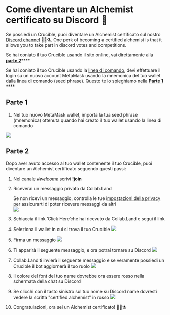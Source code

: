 # Come diventare un  Alchemist certificato su Discord 💬

Se possiedi un Crucible, puoi diventare un Alchemist certificato sul nostro [Discord channel](https://discord.com/invite/qWQQMMKjKe) 🧙‍♂️⚗️. One perk of becoming a certified alchemist is that it allows you to take part in discord votes and competitions.

Se hai coniato il tuo Crucible usando il sito online, vai direttamente alla  [**parte 2**](https://app.gitbook.com/@alchemist-docs/s/mist/~/drafts/-Ma-pveR2eOE4ZEzlPt_/v/italian/crucible/how-to-become-a-certified-alchemist-on-discord#part-2)\*\*\*\*

Se hai coniato il tuo Crucible usando la [linea di comando](https://github.com/alchemistcoin/alchemist), devi effettuare il login su un nuovo account   MetaMask usando la mnemonica del tuo wallet dalla linea di comando \(seed phrase\). Questo te lo spieghiamo nella [**Parte 1**](https://app.gitbook.com/@alchemist-docs/s/mist/~/drafts/-Ma-pveR2eOE4ZEzlPt_/v/italian/crucible/how-to-become-a-certified-alchemist-on-discord#part-1) ****

## **Parte 1**

1. Nel tuo nuovo MetaMask wallet, importa la tua seed phrase \(mnemonica\) ottenuta quando hai creato il tuo wallet usando la linea di comando

![](https://i.imgur.com/4RxfjZs.png)

## **Parte 2**

Dopo aver avuto accesso al tuo wallet contenente il tuo Crucible, puoi diventare un  Alchemist certificato seguendo questi passi: 

1. Nel canale [_\#welcome_](http://discord.alchemist.wtf) scrivi **!join**
2. Riceverai un messaggio privato da Collab.Land

   Se non ricevi un messaggio,  controlla le tue i[mpostazioni della privacy](https://support.discord.com/hc/en-us/articles/217916488-Blocking-Privacy-Settings-) per assicurarti di poter ricevere messaggi da altri  
   ![](https://i.imgur.com/2UvO1ZL.png)

3. Schiaccia il link ‘Click Here’che hai ricevuto da Collab.Land e segui il link
4. Seleziona il wallet in cui si trova il tuo Crucible  ![](https://i.imgur.com/y4bXisJ.png)
5. Firma un messaggio ![](https://i.imgur.com/nF29cFo.png)
6. Ti apparirà il seguente messaggio, e ora potrai tornare su Discord ![](https://i.imgur.com/WVIelT9.png)
7. Collab.Land ti invierà il seguente messaggio e se veramente possiedi un Crucible il bot aggiornerà il tuo ruolo ![](https://i.imgur.com/1UMmipM.png)
8. Il colore del font del tuo name dovrebbe ora essere rosso nella schermata della chat su Discord 
9. Se clicchi con il tasto sinistro sul tuo nome su Discord name dovresti vedere la scritta "certified alchemist" in rosso ![](https://i.imgur.com/KTO91Q1.png)
10. Congratulazioni, ora sei un Alchemist certificato! 🧙‍♂️⚗️

